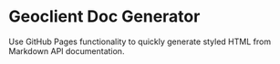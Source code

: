 Geoclient Doc Generator
=======================

Use GitHub Pages functionality to quickly generate styled HTML from Markdown API documentation.
